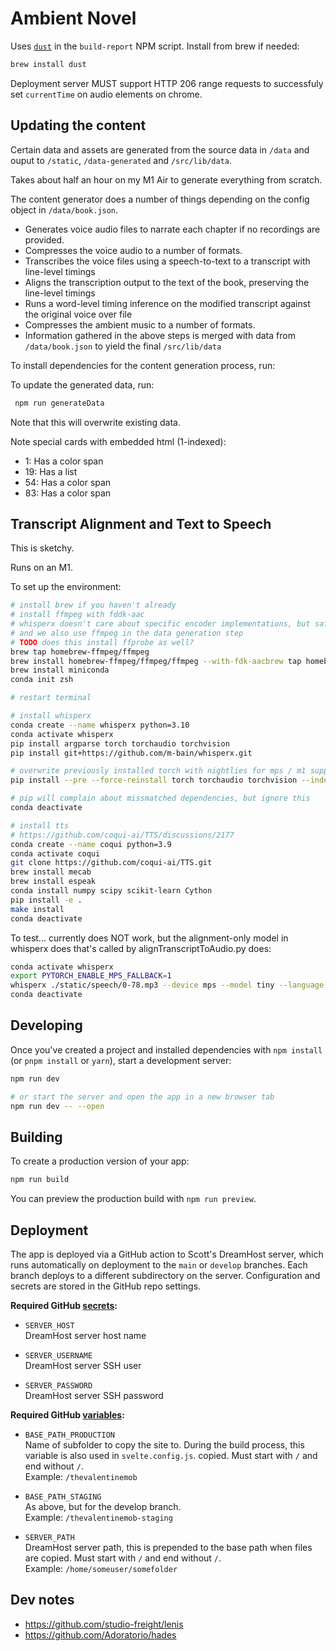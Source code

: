 # Ambient Novel

Uses [`dust`](https://github.com/bootandy/dust) in the `build-report` NPM script. Install from brew if needed:

```bash
brew install dust
```

Deployment server MUST support HTTP 206 range requests to successfuly set `currentTime` on audio elements on chrome.

## Updating the content

Certain data and assets are generated from the source data in `/data` and ouput to `/static`, `/data-generated` and `/src/lib/data`.

Takes about half an hour on my M1 Air to generate everything from scratch.

The content generator does a number of things depending on the config object in `/data/book.json`.

- Generates voice audio files to narrate each chapter if no recordings are provided.
- Compresses the voice audio to a number of formats.
- Transcribes the voice files using a speech-to-text to a transcript with line-level timings
- Aligns the transcription output to the text of the book, preserving the line-level timings
- Runs a word-level timing inference on the modified transcript against the original voice over file
- Compresses the ambient music to a number of formats.
- Information gathered in the above steps is merged with data from `/data/book.json` to yield the final `/src/lib/data`

To install dependencies for the content generation process, run:

To update the generated data, run:

```bash
 npm run generateData
```

Note that this will overwrite existing data.

Note special cards with embedded html (1-indexed):

- 1: Has a color span
- 19: Has a list
- 54: Has a color span
- 83: Has a color span

## Transcript Alignment and Text to Speech

This is sketchy.

Runs on an M1.

To set up the environment:

```bash
# install brew if you haven't already
# install ffmpeg with fddk-aac
# whisperx doesn't care about specific encoder implementations, but safari does
# and we also use ffmpeg in the data generation step
# TODO does this install ffprobe as well?
brew tap homebrew-ffmpeg/ffmpeg
brew install homebrew-ffmpeg/ffmpeg/ffmpeg --with-fdk-aacbrew tap homebrew-ffmpeg/ffmpeg
brew install miniconda
conda init zsh

# restart terminal

# install whisperx
conda create --name whisperx python=3.10
conda activate whisperx
pip install argparse torch torchaudio torchvision
pip install git+https://github.com/m-bain/whisperx.git

# overwrite previously installed torch with nightlies for mps / m1 support
pip install --pre --force-reinstall torch torchaudio torchvision --index-url https://download.pytorch.org/whl/nightly/cpu

# pip will complain about missmatched dependencies, but ignore this
conda deactivate

# install tts
# https://github.com/coqui-ai/TTS/discussions/2177
conda create --name coqui python=3.9
conda activate coqui
git clone https://github.com/coqui-ai/TTS.git
brew install mecab
brew install espeak
conda install numpy scipy scikit-learn Cython
pip install -e .
make install
conda deactivate
```

To test... currently does NOT work, but the alignment-only model in whisperx does that's called by alignTranscriptToAudio.py does:

```bash
conda activate whisperx
export PYTORCH_ENABLE_MPS_FALLBACK=1
whisperx ./static/speech/0-78.mp3 --device mps --model tiny --language en --verbose True --fp16 Fals
conda deactivate
```

## Developing

Once you've created a project and installed dependencies with `npm install` (or `pnpm install` or `yarn`), start a development server:

```bash
npm run dev

# or start the server and open the app in a new browser tab
npm run dev -- --open
```

## Building

To create a production version of your app:

```bash
npm run build
```

You can preview the production build with `npm run preview`.

## Deployment

The app is deployed via a GitHub action to Scott's DreamHost server, which runs automatically on deployment to the `main` or `develop` branches. Each branch deploys to a different subdirectory on the server. Configuration and secrets are stored in the GitHub repo settings.

**Required GitHub [secrets](https://github.com/kitschpatrol/ambient-novel/settings/secrets/actions):**

- `SERVER_HOST`  
  DreamHost server host name

- `SERVER_USERNAME`  
  DreamHost server SSH user

- `SERVER_PASSWORD`  
  DreamHost server SSH password

**Required GitHub [variables](https://github.com/kitschpatrol/ambient-novel/settings/variables/actions):**

- `BASE_PATH_PRODUCTION`  
  Name of subfolder to copy the site to. During the build process, this variable is also used in `svelte.config.js`. copied. Must start with `/` and end without `/`.  
  Example: `/thevalentinemob`

- `BASE_PATH_STAGING`  
  As above, but for the develop branch.  
  Example: `/thevalentinemob-staging`

- `SERVER_PATH`  
  DreamHost server path, this is prepended to the base path when files are copied. Must start with `/` and end without `/`.  
  Example: `/home/someuser/somefolder`

## Dev notes

- https://github.com/studio-freight/lenis
- https://github.com/Adoratorio/hades
